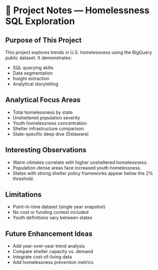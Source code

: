 # 📝 Project Notes — Homelessness SQL Exploration

## Purpose of This Project
This project explores trends in U.S. homelessness using the BigQuery public dataset. It demonstrates:
- SQL querying skills
- Data segmentation
- Insight extraction
- Analytical storytelling

## Analytical Focus Areas
- Total homelessness by state
- Unsheltered population severity
- Youth homelessness concentration
- Shelter infrastructure comparison
- State-specific deep dive (Delaware)

## Interesting Observations
- Warm climates correlate with higher unsheltered homelessness.
- Population-dense areas face increased youth homelessness.
- States with strong shelter policy frameworks appear below the 2% threshold.

## Limitations
- Point-in-time dataset (single year snapshot)
- No cost or funding context included
- Youth definitions vary between states

## Future Enhancement Ideas
- Add year-over-year trend analysis
- Compare shelter capacity vs. demand
- Integrate cost-of-living data
- Add homelessness prevention metrics

